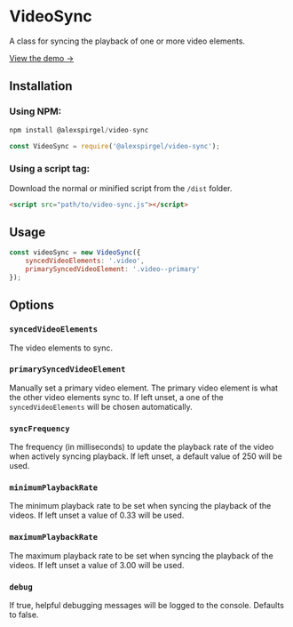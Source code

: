 # VideoSync
A class for syncing the playback of one or more video elements.

<a href="http://alexanderspirgel.com/video-sync/demo" target="_blank">View the demo →</a>

## Installation

### Using NPM:

```js
npm install @alexspirgel/video-sync
```

```js
const VideoSync = require('@alexspirgel/video-sync');
```

### Using a script tag:

Download the normal or minified script from the `/dist` folder.

```html
<script src="path/to/video-sync.js"></script>
```

## Usage

```js
const videoSync = new VideoSync({
	syncedVideoElements: '.video',
	primarySyncedVideoElement: '.video--primary'
});
```

## Options

### `syncedVideoElements`

The video elements to sync.

### `primarySyncedVideoElement`

Manually set a primary video element. The primary video element is what the other video elements sync to. If left unset, a one of the `syncedVideoElements` will be chosen automatically.

### `syncFrequency`

The frequency (in milliseconds) to update the playback rate of the video when actively syncing playback. If left unset, a default value of 250 will be used.

### `minimumPlaybackRate`

The minimum playback rate to be set when syncing the playback of the videos. If left unset a value of 0.33 will be used.

### `maximumPlaybackRate`

The maximum playback rate to be set when syncing the playback of the videos. If left unset a value of 3.00 will be used.

### `debug`

If true, helpful debugging messages will be logged to the console. Defaults to false.